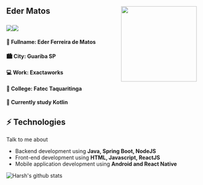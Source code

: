 <h2>Eder Matos 

<img align='right' src='https://media.giphy.com/media/YFkpsHWCsNUUo/giphy.gif' width='200"'>

</br>
</br>

<div style="display: flex;">
  <a href="https://www.linkedin.com/in/ederfmatos/">
    <img src="https://img.shields.io/badge/-ederfmatos-blue?style=flat-square&logo=Linkedin&logoColor=white&link=https://www.linkedin.com/in/ederfmatos/"/>
  </a>
  
  <a href="mailto:ederfmatos@gmail.com/">
    <img src="https://img.shields.io/badge/-ederfmatos@gmail.com-c14438?style=flat-square&logo=Gmail&logoColor=white&link=mailto:ederfmatos@gmail.com"/>
  </a>
</div>

<h4>👱 Fullname: <span>Eder Ferreira de Matos</span> </h4>
<h4>🏙️ City: <span>Guariba SP</span></h4>
<h4>💻 Work: <span>Exactaworks</span> </h4>
<h4>🏫 College: <span>Fatec Taquaritinga</span> </h4>

<h4>📗 Currently study Kotlin</h4>

## ⚡ Technologies
Talk to me about
- Backend development using **Java, Spring Boot, NodeJS**
- Front-end development using **HTML, Javascript, ReactJS**
- Mobile application development using **Android and React Native**

![Harsh's github stats](https://github-readme-stats.vercel.app/api?username=ederfmatos&hide=["issues"]&show_icons=true)
